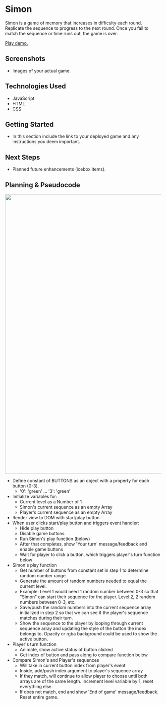 # Simon

Simon is a game of memory that increases in difficulty each round. Replicate the sequence to progress to the next round. Once you fail to match the sequence or time runs out, the game is over.

[Play demo.](#)

## Screenshots

- Images of your actual game.

## Technologies Used

- JavaScript
- HTML
- CSS

## Getting Started

- In this section include the link to your deployed game and any instructions you deem important.

## Next Steps

- Planned future enhancements (icebox items).

## Planning & Pseudocode

<img src='https://github.com/j0w00/ga-p1-simon/blob/master/docs/simon-wireframe.jpeg' width='900'>

- Define constant of BUTTONS as an object with a property for each button (0-3).
    - '0': 'green' ... '3': 'green'
- Initialize variables for:
    - Current level as a Number of 1
    - Simon's current sequence as an empty Array
    - Player's current sequence as an empty Array
- Render view to DOM with start/play button.
- When user clicks start/play button and triggers event handler:
    - Hide play button
    - Disable game buttons
    - Run Simon's play function (below)
    - After that completes, show 'Your turn' message/feedback and enable game buttons
    - Wait for player to click a button, which triggers player's turn function below
- Simon's play function
    - Get number of buttons from constant set in step 1 to determine random number range.
    - Generate the amount of random numbers needed to equal the current level.
    - Example: Level 1 would need 1 random number between 0-3 so that "Simon" can start their sequence for the player. Level 2, 2 random numbers between 0-3, etc.
    - Save/push the random numbers into the current sequence array initialized in step 2 so that we can see if the player's sequence matches during their turn.
    - Show the sequence to the player by looping through current sequence array and updating the style of the button the index belongs to. Opacity or rgba background could be used to show the active button.
- Player's turn function
    - Animate, show active status of button clicked
    - Get index of button and pass along to compare function below
- Compare Simon's and Player's sequences
    - Will take in current button index from player's event
    - Inside, add/push index argument to player's sequence array
    - If they match, will continue to allow player to choose until both arrays are of the same length. Increment level variable by 1, reset everything else.
    - If does not match, end and show 'End of game' message/feedback. Reset entire game.